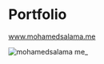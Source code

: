 # Portfolio
www.mohamedsalama.me

![mohamedsalama me_](https://user-images.githubusercontent.com/8596647/110195629-7bffc880-7e0c-11eb-8164-4acea6c3b0d4.png)




